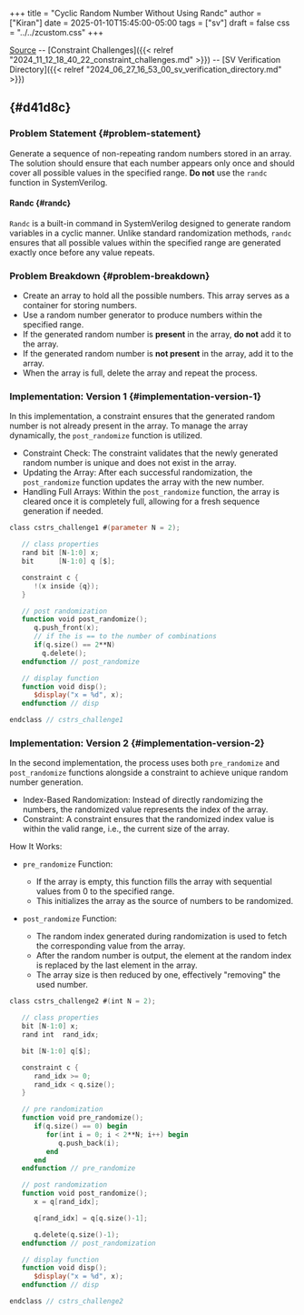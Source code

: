 +++
title = "Cyclic Random Number Without Using Randc"
author = ["Kiran"]
date = 2025-01-10T15:45:00-05:00
tags = ["sv"]
draft = false
css = "../../zcustom.css"
+++

[Source](https://github.com/24x7fpga/SV/tree/main/sv_verification/cstrs_challenges/rand_wo_randc) -- [Constraint Challenges]({{< relref "2024_11_12_18_40_22_constraint_challenges.md" >}}) -- [SV Verification Directory]({{< relref "2024_06_27_16_53_00_sv_verification_directory.md" >}})


##  {#d41d8c}


### Problem Statement {#problem-statement}

Generate a sequence of non-repeating random numbers stored in an array. The solution should ensure that each number appears only once and should cover all possible values in the specified range. **Do not** use the `randc` function in SystemVerilog.


#### Randc {#randc}

`Randc` is a built-in command in SystemVerilog designed to generate random variables in a cyclic manner. Unlike standard randomization methods, `randc` ensures that all possible values within the specified range are generated exactly once before any value repeats.


### Problem Breakdown {#problem-breakdown}

-   Create an array to hold all the possible numbers. This array serves as a container for storing numbers.
-   Use a random number generator to produce numbers within the specified range.
-   If the generated random number is **present** in the array, **do not** add it to the array.
-   If the generated random number is **not present** in the array, add it to the array.
-   When the array is full, delete the array and repeat the process.


### Implementation: Version 1 {#implementation-version-1}

In this implementation, a constraint ensures that the generated random number is not already present in the array. To manage the array dynamically, the `post_randomize` function is utilized.

-   Constraint Check: The constraint validates that the newly generated random number is unique and does not exist in the array.
-   Updating the Array: After each successful randomization, the `post_randomize` function updates the array with the new number.
-   Handling Full Arrays: Within the `post_randomize` function, the array is cleared once it is completely full, allowing for a fresh sequence generation if needed.

<!--listend-->

```verilog
class cstrs_challenge1 #(parameter N = 2);

   // class properties
   rand bit [N-1:0] x;
   bit      [N-1:0] q [$];

   constraint c {
      !(x inside {q});
   }

   // post randomization
   function void post_randomize();
      q.push_front(x);
      // if the is == to the number of combinations
      if(q.size() == 2**N)
        q.delete();
   endfunction // post_randomize

   // display function
   function void disp();
      $display("x = %d", x);
   endfunction // disp

endclass // cstrs_challenge1
```


### Implementation: Version 2 {#implementation-version-2}

In the second implementation, the process uses both `pre_randomize` and `post_randomize` functions alongside a constraint to achieve unique random number generation.

-   Index-Based Randomization: Instead of directly randomizing the numbers, the randomized value represents the index of the array.
-   Constraint: A constraint ensures that the randomized index value is within the valid range, i.e., the current size of the array.

How It Works:

-   `pre_randomize` Function:
    -   If the array is empty, this function fills the array with sequential values from 0 to the specified range.
    -   This initializes the array as the source of numbers to be randomized.

-   `post_randomize` Function:
    -   The random index generated during randomization is used to fetch the corresponding value from the array.
    -   After the random number is output, the element at the random index is replaced by the last element in the array.
    -   The array size is then reduced by one, effectively "removing" the used number.

<!--listend-->

```verilog
class cstrs_challenge2 #(int N = 2);

   // class properties
   bit [N-1:0] x;
   rand int  rand_idx;

   bit [N-1:0] q[$];

   constraint c {
      rand_idx >= 0;
      rand_idx < q.size();
   }

   // pre randomization
   function void pre_randomize();
      if(q.size() == 0) begin
         for(int i = 0; i < 2**N; i++) begin
            q.push_back(i);
         end
      end
   endfunction // pre_randomize

   // post randomization
   function void post_randomize();
      x = q[rand_idx];

      q[rand_idx] = q[q.size()-1];

      q.delete(q.size()-1);
   endfunction // post_randomization

   // display function
   function void disp();
      $display("x = %d", x);
   endfunction // disp

endclass // cstrs_challenge2
```
